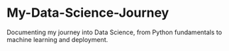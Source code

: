 # My-Data-Science-Journey
Documenting my journey into Data Science, from Python fundamentals to machine learning and deployment.
